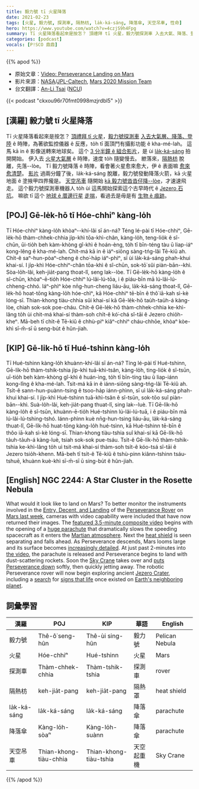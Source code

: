 ```yaml
---
title: 毅力號 tī 火星降落
date: 2021-02-23
tags: [火星, 毅力號, 探測車, 隔熱枋, la̍k-ká-sáng, 降落傘, 天空吊車, 性命]
hero: https://www.youtube.com/watch?v=4czjS9h4Fpg
summary: Tī 火星降落看起來是按怎？ 頂禮拜 tī 火星，毅力號探測車 入去大氣、降落、登陸 ê 時陣，為著欲監控儀器 ê 反應，to̍h tī 面頂鬥有攝影功能 ê kha-mé-lah。 這馬 kā in ê 影像送轉來地球矣。
categories: [podcast]
vocals: [P!SCO 鼎鼎]
---
```


{{% apod %}}

- 原始文章：[Video: Perseverance Landing on Mars](https://apod.nasa.gov/apod/ap210223.html)
- 影片來源：[NASA](https://www.nasa.gov/)/[JPL-Caltech](https://www.jpl.nasa.gov/), [Mars 2020 Mission Team](https://mars.nasa.gov/mars2020/mission/team/)
- 台文翻譯：[An-Li Tsai](mailto:thianbun.taigi@gmail.com) ([NCU](https://www.astro.ncu.edu.tw))

{{< podcast "ckxou96r70fmt0998mzjrdbl5" >}}

## [漢羅] 毅力號 tī 火星降落

Tī 火星降落看起來是按怎？
[頂禮拜 tī 火星][Mars last week t]，[毅力號探測車][Perseverance Rover] [入去大氣層、降落、登陸][Entry, Decent, and Landing] ê 時陣，為著欲監控儀器 ê 反應，to̍h tī 面頂鬥有攝影功能 ê kha-mé-lah。
這馬 kā in ê 影像送轉來地球矣。
這个 [3 分半鐘 ê 組合影片][featured 3.5-minute composite video]，是 ùi [la̍k-ká-sáng][huge parachute] 拍開開始。
伊入去 [火星大氣層][Martian atmosphere] ê 時陣，速度 to̍h 隨變慢去。
紲落來，[隔熱枋][heat shield] 脫離，先落--lòe。
Tī 毅力號降落 ê 時陣，看會著火星愈來愈大，伊 ê 表面嘛 [愈來愈清楚][increasingly detailed]。
[影片][the video] 過兩分鐘了後，la̍k-ká-sáng 脫離，毅力號發動降落火箭，kā 火星地面 ê 塗掖甲四界攏是。
[天空吊車][Sky Crane] 隨開始 [kā 毅力號沓沓仔降--lòe][puts Perseverance down]，才速速飛走。
這个毅力號探測車機器人 to̍h ùi 這馬開始探索這个古早時代 ê [Jezero 石坑][Jezero Crater]。
嘛欲 tī 這个 [地球 ê 厝邊行星][Earth's neighboring planet] [走揣][search]，看過去是毋是有 [生物 ê 痕跡][signs that life]。

## [POJ] Gē-le̍k-hō tī Hóe-chhiⁿ kàng-lo̍h

Tī Hóe-chhiⁿ kàng-lo̍h khòaⁿ--khí-lâi sī án-ná?
Téng lé-pài tī Hóe-chhiⁿ, Gē-le̍k-hō thàm-chhek-chhia ji̍p-khì tōa-khì-chân, kàng-lo̍h, teng-lio̍k ê sî-chūn, ūi-tio̍h beh kàm-khòng gî-khì ê hoán-èng, to̍h tī bīn-téng tàu ū liap-iáⁿ kong-lêng ê kha-mé-lah.
Chit-má kā in ê iáⁿ-siōng sàng-tńg-lâi Tē-kiû ah.
Chi̍t-ê saⁿ-hun-pòaⁿ-cheng ê cho͘-ha̍p iáⁿ-phìⁿ, sī ùi la̍k-ká-sáng phah-khui khai-sí.
I ji̍p-khì Hóe-chhiⁿ-chân tōa-khì ê sî-chūn, sok-tō͘ sûi piàn-bān--khì.
Sòa-lo̍h-lâi, keh-jia̍t-pang thoat-lî, seng lak--lòe.
Tī Gē-le̍k-hō kàng-lo̍h ê sî-chūn, khòaⁿ-ē-tio̍h Hóe-chhiⁿ lú-lâi-lú-tōa, i ê piáu-bīn mā lú-lâi-lú-chheng-chhó.
Iáⁿ-phìⁿ kòe nn̄g-hun-cheng liáu-āu, la̍k-ká-sáng thoat-lî, Gē-le̍k-hō hoat-tōng kàng-lo̍h hóe-chìⁿ, kā Hóe-chhiⁿ tē-bīn ê thô͘ iā-kah sì-kè lóng-sī.
Thian-khong tiàu-chhia sûi khai-sí kā Gē-le̍k-hō tau̍h-tau̍h-á kàng-lòe, chiah sok-sok poe-cháu.
Chi̍t-ê Gē-le̍k-hō thàm-chhek-chhia ke-khì-lâng to̍h ùi chit-má khai-sí thàm-soh chi̍t-ê kó͘-chá sî-tāi ê Jezero chio̍h-kheⁿ.
Mā-beh tī chi̍t-ê Tē-kiû ê chhù-piⁿ kiâⁿ-chhiⁿ cháu-chhōe, khòaⁿ kòe-khì sī-m̄-sī ū seng-bu̍t ê hûn-jiah.

## [KIP] Gē-li̍k-hō tī Hué-tshinn kàng-lo̍h

Tī Hué-tshinn kàng-lo̍h khuànn-khí-lâi sī án-ná?
Tíng lé-pài tī Hué-tshinn, Gē-li̍k-hō thàm-tshik-tshia ji̍p-khì tuā-khì-tsân, kàng-lo̍h, ting-lio̍k ê sî-tsūn, uī-tio̍h beh kàm-khòng gî-khì ê huán-ìng, to̍h tī bīn-tíng tàu ū liap-iánn kong-lîng ê kha-mé-lah.
Tsit-má kā in ê iánn-siōng sàng-tńg-lâi Tē-kiû ah.
Tsi̍t-ê sann-hun-puànn-tsing ê tsoo-ha̍p iánn-phìnn, sī uì la̍k-ká-sáng phah-khui khai-sí.
I ji̍p-khì Hué-tshinn tuā-khì-tsân ê sî-tsūn, sok-tōo suî piàn-bān--khì.
Suà-lo̍h-lâi, keh-jia̍t-pang thuat-lî, sing lak--luè.
Tī Gē-li̍k-hō kàng-lo̍h ê sî-tsūn, khuànn-ē-tio̍h Hué-tshinn lú-lâi-lú-tuā, i ê piáu-bīn mā lú-lâi-lú-tshing-tshó.
Iánn-phìnn kuè nn̄g-hun-tsing liáu-āu, la̍k-ká-sáng thuat-lî, Gē-li̍k-hō huat-tōng kàng-lo̍h hué-tsìnn, kā Hué-tshinn tē-bīn ê thôo iā-kah sì-kè lóng-sī.
Thian-khong tiàu-tshia suî khai-sí kā Gē-li̍k-hō ta̍uh-ta̍uh-á kàng-luè, tsiah sok-sok pue-tsáu.
Tsi̍t-ê Gē-li̍k-hō thàm-tshik-tshia ke-khì-lâng to̍h uì tsit-má khai-sí thàm-soh tsi̍t-ê kóo-tsá sî-tāi ê Jezero tsio̍h-khenn.
Mā-beh tī tsi̍t-ê Tē-kiû ê tshù-pinn kiânn-tshinn tsáu-tshuē, khuànn kuè-khì sī-m̄-sī ū sing-bu̍t ê hûn-jiah.

## [English] NGC 2244: A Star Cluster in the Rosette Nebula

What would it look like to land on Mars? To better monitor the instruments involved in the [Entry, Decent, and Landing][Entry, Decent, and Landing] of the [Perseverance Rover][Perseverance Rover] on [Mars last week][Mars last week e], cameras with video capability were included that have now returned their images. The [featured 3.5-minute composite video][featured 3.5-minute composite video] begins with the opening of a [huge parachute][huge parachute] that dramatically slows the speeding spacecraft as it enters the [Martian atmosphere][Martian atmosphere]. Next the [heat shield][heat shield] is seen separating and falls ahead. As Perseverance descends, Mars looms large and its surface becomes [increasingly detailed][increasingly detailed]. At just past 2-minutes into [the video][the video], the parachute is released and Perseverance begins to land with dust-scattering rockets. Soon the [Sky Crane][Sky Crane] takes over and [puts Perseverance down][puts Perseverance down] softly, then quickly jetting away. The robotic Perseverance rover will now begin exploring ancient [Jezero Crater][Jezero Crater], including a [search][search] for [signs that life][signs that life] once existed on [Earth's neighboring planet][Earth's neighboring planet].

## 詞彙學習

|漢羅|POJ|KIP|華語|English|
|-|-|-|-|-|
|毅力號|Thê-ô͘ seng-hûn|Thê-ùi sing-hûn|毅力號|Pelican Nebula|
|火星|Hóe-chhiⁿ|Hué-tshinn|火星|Mars|
|探測車|Thàm-chhek-chhia|Thàm-tshik-tshia|探測車|rover|
|隔熱枋|keh-jia̍t-pang|keh-jia̍t-pang|隔熱罩|heat shield|
|la̍k-ká-sáng|la̍k-ká-sáng|la̍k-ká-sáng|降落傘|parachute|
|降落傘|Kàng-lo̍h-sòaⁿ|Kàng-lo̍h-suànn|降落傘|parachute|
|天空吊車|Thian-khong-tiàu-chhia|Thian-khong-tiàu-tshia|天空起重機|Sky Crane|

{{% /apod %}}

[copyright0]: https://apod.nasa.gov/apod/lib/about_apod.html#srapply
[copyright1]: https://www.instagram.com/mr_deepsky/
[copyright2]: https://www.insightobservatory.com/p/home-page.html
[Arabic]: https://apod.me/
[Bulgarian]: https://mediabricks.bg/apod-bulgaria
[Catalan]: http://www.apod.cat/
[Chinese1]: http://www.bjp.org.cn/mryt/
[Chinese2]: http://sprite.phys.ncku.edu.tw/astrolab/mirrors/apod/apod.html
[Croatian]: http://www.apod.rs/Croatia.html
[Czech]: http://www.astro.cz/apod/
[Dutch]: http://www.apod.nl/
[Farsi]: http://www.skypix.org/apod/
[French]: http://www.cidehom.com/apod.php
[German]: http://www.starobserver.org/
[Hebrew]: http://www.astronomia2009.org.il/info/apod/apod.htm
[Indonesian]: http://apod.infoastronomy.org/
[Korean]: http://wouldyoulike.org/apod/
[Montenegrin]: http://www.apod.rs/Montenegro.html
[Polish]: http://apod.pl/apod/
[Russian]: http://www.astronet.ru/db/apod.html
[Serbian]: http://www.apod.rs/
[Slovenian]: http://apod.fmf.uni-lj.si/
[Spanish]: http://observatorio.info/
[Taiwanese]: https://www.apod.tw/
[Turkish]: https://www.uzaydanhaberler.com/category/gorsel/apod/
[Turkish]: https://rasyonalist.org/kategori/apod/
[Ukrainian]: http://astronomy.pp.ua/
[Entry, Decent, and Landing]: https://mars.nasa.gov/mars2020/timeline/landing/entry-descent-landing/
[Perseverance Rover]: https://mars.nasa.gov/resources/25042/mars-perseverance-rover-3d-model/
[Mars last week e]: https://apod.nasa.gov/apod/ap210219.html
[Mars last week t]: https://apod.tw/daily/20210219/
[featured 3.5-minute composite video]: https://www.jpl.nasa.gov/news/nasas-mars-perseverance-rover-provides-front-row-seat-to-landing-first-audio-recording-of-red-planet
[huge parachute]: https://mars.nasa.gov/mer/mission/spacecraft/entry-descent-and-landing-configuration/parachute/
[Martian atmosphere]: https://en.wikipedia.org/wiki/Atmosphere_of_Mars
[heat shield]: https://youtu.be/Gw_51xU41w0
[increasingly detailed]: https://apod.nasa.gov/apod/ap120925.html
[the video]: https://youtu.be/4czjS9h4Fpg
[Sky Crane]: https://blogs.scientificamerican.com/guest-blog/sky-crane-how-to-land-curiosity-on-the-surface-of-mars/
[puts Perseverance down]: https://astrobiology.nasa.gov/resources/coloring/
[Jezero Crater]: https://mars.nasa.gov/mars2020/mission/science/landing-site/
[search]: https://mars.nasa.gov/programmissions/overview/
[signs that life]: https://mars.nasa.gov/news/8863/searching-for-life-in-nasas-perseverance-mars-samples/
[Earth's neighboring planet]: https://solarsystem.nasa.gov/planets/mars/overview/
